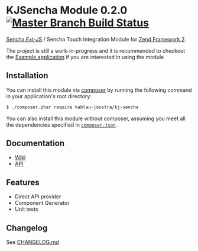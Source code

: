 KJSencha Module 0.2.0 [![Master Branch Build Status](https://secure.travis-ci.org/KablauJoustra/KJSencha.png?branch=master)](http://travis-ci.org/KablauJoustra/KJSencha)
======================

[Sencha Ext-JS](http://www.sencha.com/products/extjs/) / Sencha Touch Integration Module
for [Zend Framework 2](http://framework.zend.com/).

The project is still a work-in-progress and it is recommended
to checkout the [Example application](https://github.com/KablauJoustra/KJSenchaExample) if you
are interested in using the module

## Installation

You can install this module via [composer](https://getcomposer.org/) by running the following
command in your application's root directory:

```sh
$ ./composer.phar require kablau-joustra/kj-sencha
```

You can also install this module without composer, assuming you meet all the dependencies
specified in [`composer.json`](https://github.com/KablauJoustra/KJSencha/blob/master/composer.json).

## Documentation

- [Wiki](https://github.com/KablauJoustra/KJSencha/wiki)
- [API](http://ci.razko.nl/job/KJSencha/Documentation/index.html)

## Features

- Direct API provider
- Component Generator
- Unit tests

Changelog
----------
See [CHANGELOG.md](https://github.com/KablauJoustra/KJSencha/blob/master/CHANGELOG.md)
